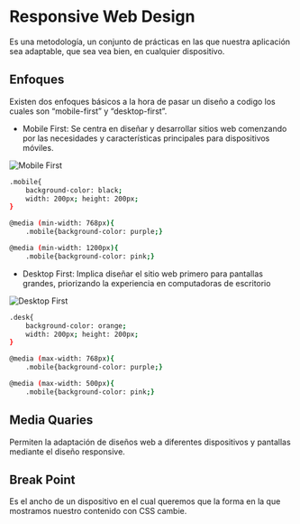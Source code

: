 
# Responsive Web Design

Es una metodología, un conjunto de prácticas en las que nuestra aplicación sea adaptable, que sea vea bien, en cualquier dispositivo.


## Enfoques

Existen dos enfoques básicos a la hora de pasar un diseño a codigo los cuales son “mobile-first” y “desktop-first”.

- Mobile First: Se centra en diseñar y desarrollar sitios web comenzando por las necesidades y características principales para dispositivos móviles.

![Mobile First](https://media.licdn.com/dms/image/C5112AQG2OFr2pHFfjQ/article-inline_image-shrink_400_744/0/1520095961368?e=1720051200&v=beta&t=0duaE7JjmfrAogF4gDEdM4Acwpak7lhWzsq7nd0W-JA)


```bash
.mobile{
    background-color: black;
    width: 200px; height: 200px;
}

@media (min-width: 768px){
    .mobile{background-color: purple;}

@media (min-width: 1200px){
    .mobile{background-color: pink;}

```

- Desktop First: Implica diseñar el sitio web primero para pantallas grandes, priorizando la experiencia en computadoras de escritorio

![Desktop First](https://media.licdn.com/dms/image/C5112AQHFq6GNEs6EDA/article-inline_image-shrink_400_744/0/1520239092831?e=1720051200&v=beta&t=-6b4FF-vV-XQNoOUgnz4Wp9R3JgNCkNqSpngSXp4i2E)

```bash
.desk{
    background-color: orange;
    width: 200px; height: 200px;
}

@media (max-width: 768px){
    .mobile{background-color: purple;}

@media (max-width: 500px){
    .mobile{background-color: pink;}

```


## Media Quaries

Permiten la adaptación de diseños web a diferentes dispositivos y pantallas mediante el diseño responsive.

## Break Point

Es el ancho de un dispositivo en el cual queremos que la forma en la que mostramos nuestro contenido con CSS cambie.







